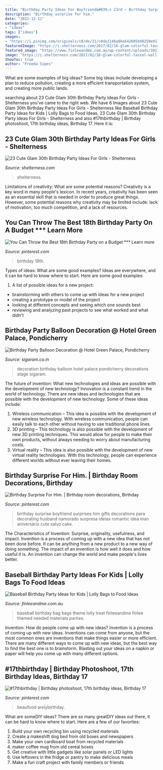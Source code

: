 ```yaml
---
title: "Birthday Party Ideas For Boyfriend&#039;s 23rd ~ Birthday Surprise Boyfriend Surprises Him Gifts Decorations Para Decorating Husband Namorado Surpresa Ideias Romantic Idea Man Aniversário Cute Salvo Cake"
description: "Birthday surprise for him."
date: "2022-12-11"
categories:
- "ideas"
tags: ["ideas"]
images:
- "https://i.pinimg.com/originals/c0/de/21/c0de2146a08a642605b98250e917234b.jpg"
featuredImage: "https://i.shelterness.com/2017/02/16-glam-colorful-tassel-wall-and-lots-of-balloons.jpg"
featured_image: "https://www.finleeandme.com.au/wp-content/uploads/2017/03/6-Baseball-birthday-party-lolly-bag-ideas-Finlee-and-Me.jpg"
image: "https://i.shelterness.com/2017/02/16-glam-colorful-tassel-wall-and-lots-of-balloons.jpg"
ShowToc: true
author: "Freeda Sipes"
---
```



What are some examples of big ideas?
Some big ideas include developing a plan to reduce pollution, creating a more efficient transportation system, and creating more public lands.

	

		
searching about 23 Cute Glam 30th Birthday Party Ideas For Girls - Shelterness you've came to the right web. We have 6 Images about 23 Cute Glam 30th Birthday Party Ideas For Girls - Shelterness like Baseball Birthday Party Ideas for Kids | Lolly Bags to Food Ideas, 23 Cute Glam 30th Birthday Party Ideas For Girls - Shelterness and also #17thbirthday | Birthday photoshoot, 17th birthday ideas, Birthday 17. Here it is:
		
    
## 23 Cute Glam 30th Birthday Party Ideas For Girls - Shelterness

<img loading=lazy src="https://i.shelterness.com/2017/02/16-glam-colorful-tassel-wall-and-lots-of-balloons.jpg" onerror="this.onerror=null;this.src='https://tse1.mm.bing.net/th?id=OIP._KOOMYQFB_dU7A9fP1lVAQHaLH&amp;pid=15.1';" alt="23 Cute Glam 30th Birthday Party Ideas For Girls - Shelterness">

_Source: shelterness.com_

>shelterness. 

	

Limitations of creativity: What are some potential reasons?
Creativity is a key word in many people's lexicon. In recent years, creativity has been seen as an essential skill that is needed in order to produce great things. However, some potential reasons why creativity may be limited include: lack of motivation, too much competition, and a lack of resources.

    
## You Can Throw The Best 18th Birthday Party On A Budget *** Learn More

<img loading=lazy src="https://i.pinimg.com/736x/1e/f5/79/1ef57964fc709c5554cbd9cda63b47c6.jpg" onerror="this.onerror=null;this.src='https://tse1.mm.bing.net/th?id=OIP.Jg0xS9szVMXwe_4c59RXGwHaNK&amp;pid=15.1';" alt="You Can Throw the Best 18th Birthday Party on a Budget *** Learn more">

_Source: pinterest.com_

>birthday 18th. 

	

Types of ideas: What are some good examples?
Ideas are everywhere, and it can be hard to know where to start. Here are some good examples:
1. A list of possible ideas for a new project: 
- brainstorming with others to come up with ideas for a new project 
- creating a prototype or model of the project 
- looking at different concepts and seeing which one sounds best 
- reviewing and analyzing past projects to see what worked and what didn't 

    
## Birthday Party Balloon Decoration @ Hotel Green Palace, Pondicherry

<img loading=lazy src="http://sigaram.co.in/decorations/wp-content/uploads/sites/7/2017/04/Birthday-balloon-Decoration-at-Hotel-Green-Palace-Pondicherry-3.jpg" onerror="this.onerror=null;this.src='https://tse1.mm.bing.net/th?id=OIP.c2Lf92kkjv0amnqHOGqoIAHaEy&amp;pid=15.1';" alt="Birthday Party Balloon Decoration @ Hotel Green Palace, Pondicherry">

_Source: sigaram.co.in_

>decoration birthday balloon hotel palace pondicherry decorations stage sigaram. 

	

The future of invention: What new technologies and ideas are possible with the development of new technology?
Innovation is a constant trend in the world of technology. There are new ideas and technologies that are possible with the development of new technology. Some of these ideas include: 
1) Wireless communication – This idea is possible with the development of new wireless technology. With wireless communication, people can easily talk to each other without having to use traditional phone lines. 
2) 3D printing – This technology is also possible with the development of new 3D printing techniques. This would allow for people to make their own products, without always needing to worry about manufacturing costs. 
3) Virtual reality – This idea is also possible with the development of new virtual reality technologies. With this technology, people can experience different worlds without ever leaving their homes.

    
## Birthday Surprise For Him. | Birthday Room Decorations, Birthday

<img loading=lazy src="https://i.pinimg.com/originals/c0/de/21/c0de2146a08a642605b98250e917234b.jpg" onerror="this.onerror=null;this.src='https://tse2.mm.bing.net/th?id=OIP.hCAOPLmfyt4EHC8h0tVb0wHaKR&amp;pid=15.1';" alt="Birthday Surprise For Him. | Birthday room decorations, Birthday">

_Source: pinterest.com_

>birthday surprise boyfriend surprises him gifts decorations para decorating husband namorado surpresa ideias romantic idea man aniversário cute salvo cake. 

	

The Characteristics of Invention: Surprise, originality, usefulness, and impact.
Invention is a process of coming up with a new idea that has not been done before. It can be anything from a new product to a new way of doing something. The impact of an invention is how well it does and how useful it is. An invention can change the world and make people's lives better.

    
## Baseball Birthday Party Ideas For Kids | Lolly Bags To Food Ideas

<img loading=lazy src="https://www.finleeandme.com.au/wp-content/uploads/2017/03/6-Baseball-birthday-party-lolly-bag-ideas-Finlee-and-Me.jpg" onerror="this.onerror=null;this.src='https://tse3.mm.bing.net/th?id=OIP.av1RBOttwlTU9EGupi1tfwHaHa&amp;pid=15.1';" alt="Baseball Birthday Party Ideas for Kids | Lolly Bags to Food Ideas">

_Source: finleeandme.com.au_

>baseball birthday bag bags theme lolly treat finleeandme finlee themed needed materials parties. 

	

Invention: How do people come up with new ideas?
Invention is a process of coming up with new ideas. Inventions can come from anyone, but the most common ones are inventions that make things easier or more efficient. There are many different ways to come up with new ideas, but the best way to find the best one is to brainstorm. Blasting out your ideas on a napkin or paper will help you come up with many different options.

    
## #17thbirthday | Birthday Photoshoot, 17th Birthday Ideas, Birthday 17

<img loading=lazy src="https://i.pinimg.com/originals/8e/48/10/8e48100506df0d264550b65d823bdb2c.jpg" onerror="this.onerror=null;this.src='https://tse2.mm.bing.net/th?id=OIP.Ff_CzBizOhN4MROVBapjPQHaNK&amp;pid=15.1';" alt="#17thbirthday | Birthday photoshoot, 17th birthday ideas, Birthday 17">

_Source: pinterest.com_

>beaufood arelybirthday. 

	

What are someDIY ideas?
There are so many greatDIY ideas out there, it can be hard to know where to start. Here are a few of our favorites: 
1. Build your own recycling bin using recycled materials 
2. Create a makeshift dog bed from old boxes and newspapers 
3. Make your own cardboard boat from recycled materials 
4. maker coffee mug from old cereal boxes 
5. Get creative with little gadgets like solar panels or LED lights 
6. Use leftovers in the fridge or pantry to make delicious meals 
7. Make a fun craft project with family members or friends 


